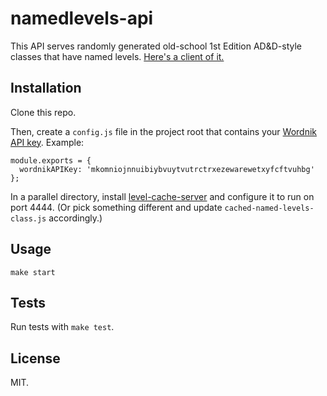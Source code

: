 namedlevels-api
==================

This API serves randomly generated old-school 1st Edition AD&D-style classes that have named levels. [Here's a client of it.](http://jimkang.com/namedlevels/#/class/server)

Installation
------------

Clone this repo.

Then, create a `config.js` file in the project root that contains your [Wordnik API key](http://developer.wordnik.com/). Example:

    module.exports = {
      wordnikAPIKey: 'mkomniojnnuibiybvuytvutrctrxezewarewetxyfcftvuhbg'
    };

In a parallel directory, install [level-cache-server](https://github.com/jimkang/level-cache-server) and configure it to run on port 4444. (Or pick something different and update `cached-named-levels-class.js` accordingly.)

Usage
-----

    make start

Tests
-----

Run tests with `make test`.

License
-------

MIT.
